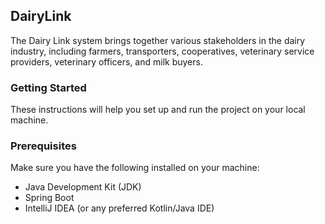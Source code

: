 ## DairyLink
The Dairy Link system brings together various stakeholders in the dairy industry, including farmers, transporters, cooperatives, veterinary service providers, veterinary officers, and milk buyers.
 ### Getting Started
These instructions will help you set up and run the project on your local machine.

### Prerequisites
Make sure you have the following installed on your machine:

+ Java Development Kit (JDK)
+ Spring Boot
+ IntelliJ IDEA (or any preferred Kotlin/Java IDE)

